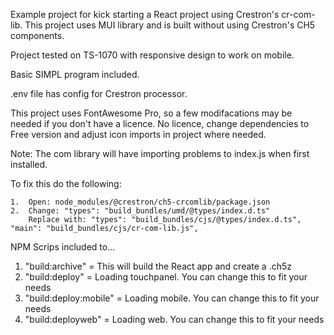 
Example project for kick starting a React project using Crestron's cr-com-lib.
This project uses MUI library and is built without using Crestron's CH5 components.

Project tested on TS-1070 with responsive design to work on mobile.

Basic SIMPL program included. 

.env file has config for Crestron processor.

This project uses FontAwesome Pro, so a few modifacations may be needed if you don't have a licence.  No licence, change dependencies to Free version and adjust icon imports in project where needed.

Note: The com library will have importing problems to index.js when first installed.

To fix this do the following:

	1.	Open: node_modules/@crestron/ch5-crcomlib/package.json
	2.	Change: "types": "build_bundles/umd/@types/index.d.ts"
		Replace with: "types": "build_bundles/cjs/@types/index.d.ts", "main": "build_bundles/cjs/cr-com-lib.js",

NPM Scrips included to...


1. 	"build:archive" = This will build the React app and create a .ch5z 
2.	"build:deploy" = Loading touchpanel. You can change this to fit your needs
3.	"build:deploy:mobile" = Loading mobile. You can change this to fit your needs
4.	"build:deployweb" = Loading web. You can change this to fit your needs
 
	
